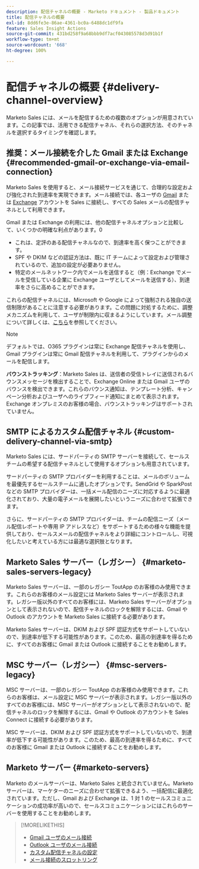```yaml
---
description: 配信チャネルの概要 - Marketo ドキュメント - 製品ドキュメント
title: 配信チャネルの概要
exl-id: 8dd6fe3e-86ae-4361-bc0a-6488dc1df9fa
feature: Sales Insight Actions
source-git-commit: 431bd258f9a68bbb9df7acf043085578d3d91b1f
workflow-type: tm+mt
source-wordcount: '668'
ht-degree: 100%

---
```


# 配信チャネルの概要 {#delivery-channel-overview}

Marketo Sales には、メールを配信するための複数のオプションが用意されています。この記事では、活用できる配信チャネル、それらの選択方法、そのチャネルを選択するタイミングを確認します。

## 推奨：メール接続を介した Gmail または Exchange {#recommended-gmail-or-exchange-via-email-connection}

Marketo Sales を使用すると、メール接続サービスを通じて、合理的な設定および強化された到達率を実現できます。メール接続では、各ユーザの [Gmail](/help/marketo/product-docs/marketo-sales-connect/email-plugins/gmail/email-connection-for-gmail-users.md) または [Exchange](/help/marketo/product-docs/marketo-sales-connect/email-plugins/msc-for-outlook/email-connection-for-outlook-users.md) アカウントを Sales に接続し、すべての Sales メールの配信チャネルとして利用できます。

Gmail または Exchange の利用には、他の配信チャネルオプションと比較して、いくつかの明確な利点があります。0

* これは、定評のある配信チャネルなので、到達率を高く保つことができます。
* SPF や DKIM などの認証方法は、既に IT チームによって設定および管理されているので、追加の設定が必要ありません。
* 特定のメールネットワーク内でメールを送信すると（例：Exchange でメールを受信している企業に Exchange ユーザとしてメールを送信する）、到達率をさらに高めることができます。

これらの配信チャネルには、Microsoft や Google によって強制される独自の送信制限があることに注意する必要があります。この問題に対処するために、調整メカニズムを利用して、ユーザが制限内に収まるようにしています。メール調整について詳しくは、[こちら](/help/marketo/product-docs/marketo-sales-connect/email/email-delivery/email-connection-throttling.md)を参照してください。

>[!NOTE]
>
>デフォルトでは、O365 プラグインは常に Exchange 配信チャネルを使用し、Gmail プラグインは常に Gmail 配信チャネルを利用して、プラグインからのメールを配信します。

**バウンストラッキング**：Marketo Sales は、送信者の受信トレイに送信されるバウンスメッセージを検出することで、Exchange Online または Gmail ユーザのバウンスを検出できます。これらのバウンス通知は、テンプレート分析、キャンペーン分析およびユーザへのライブフィード通知にまとめて表示されます。Exchange オンプレミスのお客様の場合、バウンストラッキングはサポートされていません。

## SMTP によるカスタム配信チャネル {#custom-delivery-channel-via-smtp}

Marketo Sales には、サードパーティの SMTP サーバーを接続して、セールスチームの希望する配信チャネルとして使用するオプションも用意されています。

サードパーティの SMTP プロバイダーを利用することは、メールのボリュームを最優先するセールスチームに適したオプションです。SendGrid や SparkPost などの SMTP プロバイダーは、一括メール配信のニーズに対応するように最適化されており、大量の電子メールを展開したいというニーズに合わせて拡張できます。

さらに、サードパーティの SMTP プロバイダーは、チームの配信ニーズ（メール配信レポートや専用 IP アドレスなど）をサポートするための様々な機能を提供しており、セールスメールの配信チャネルをより詳細にコントロールし、可視化したいと考えている方には最適な選択肢となります。

## Marketo Sales サーバー（レガシー） {#marketo-sales-servers-legacy}

Marketo Sales サーバーは、一部のレガシー ToutApp のお客様のみ使用できます。これらのお客様のメール設定には Marketo Sales サーバーが表示されます。レガシー版以外のすべてのお客様には、Marketo Sales サーバーがオプションとして表示されないので、配信チャネルのロックを解除するには、Gmail や Outlook のアカウントを Marketo Sales に接続する必要があります。

Marketo Sales サーバーは、DKIM および SPF 認証方式をサポートしていないので、到達率が低下する可能性があります。このため、最高の到達率を得るために、すべてのお客様に Gmail または Outlook に接続することをお勧めします。

## MSC サーバー（レガシー） {#msc-servers-legacy}

MSC サーバーは、一部のレガシー ToutApp のお客様のみ使用できます。これらのお客様は、メール設定に MSC サーバーが表示されます。レガシー版以外のすべてのお客様には、MSC サーバーがオプションとして表示されないので、配信チャネルのロックを解除するには、Gmail や Outlook のアカウントを Sales Connect に接続する必要があります。

MSC サーバーは、DKIM および SPF 認証方式をサポートしていないので、到達率が低下する可能性があります。このため、最高の到達率を得るために、すべてのお客様に Gmail または Outlook に接続することをお勧めします。

## Marketo サーバー {#marketo-servers}

Marketo のメールサーバーは、Marketo Sales と統合されていません。Marketo サーバーは、マーケターのニーズに合わせて拡張できるよう、一括配信に最適化されています。ただし、Gmail および Exchange は、1 対 1 のセールスコミュニケーションの成功率が高いので、セールスコミュニケーションにはこれらのサーバーを使用することをお勧めします。

>[!MORELIKETHIS]
>
>* [Gmail ユーザのメール接続](/help/marketo/product-docs/marketo-sales-connect/email-plugins/gmail/email-connection-for-gmail-users.md)
>* [Outlook ユーザのメール接続](/help/marketo/product-docs/marketo-sales-connect/email-plugins/msc-for-outlook/email-connection-for-outlook-users.md)
>* [カスタム配信チャネルの設定](/help/marketo/product-docs/marketo-sales-connect/email/email-delivery/setting-up-a-custom-delivery-channel.md)
>* [メール接続のスロットリング](/help/marketo/product-docs/marketo-sales-connect/email/email-delivery/email-connection-throttling.md)
